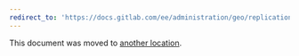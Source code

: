 ```yaml
---
redirect_to: 'https://docs.gitlab.com/ee/administration/geo/replication/index.md'
---
```


This document was moved to [another location](https://docs.gitlab.com/ee/administration/geo/replication/index.md).
